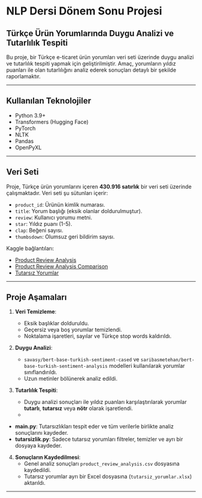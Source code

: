 # NLP Dersi Dönem Sonu Projesi

## Türkçe Ürün Yorumlarında Duygu Analizi ve Tutarlılık Tespiti

Bu proje, bir Türkçe e-ticaret ürün yorumları veri seti üzerinde duygu analizi ve tutarlılık tespiti yapmak için geliştirilmiştir. Amaç, yorumların yıldız puanları ile olan tutarlılığını analiz ederek sonuçları detaylı bir şekilde raporlamaktır.

---

## Kullanılan Teknolojiler
- Python 3.9+
- Transformers (Hugging Face)
- PyTorch
- NLTK
- Pandas
- OpenPyXL

---

## Veri Seti
Proje, Türkçe ürün yorumlarını içeren **430.916 satırlık** bir veri seti üzerinde çalışmaktadır. Veri seti şu sütunları içerir:
- `product_id`: Ürünün kimlik numarası.
- `title`: Yorum başlığı (eksik olanlar doldurulmuştur).
- `review`: Kullanıcı yorumu metni.
- `star`: Yıldız puanı (1-5).
- `clap`: Beğeni sayısı.
- `thumbsdown`: Olumsuz geri bildirim sayısı.

Kaggle bağlantıları:
- [Product Review Analysis](https://www.kaggle.com/datasets/aslemimolu/product-review-analysis)
- [Product Review Analysis Comparison](https://www.kaggle.com/datasets/aslemimolu/product-review-analysis-comparison)
- [Tutarsız Yorumlar](https://www.kaggle.com/datasets/aslemimolu/tutarsiz-yorumlar)

---

## Proje Aşamaları
1. **Veri Temizleme**:
   - Eksik başlıklar dolduruldu.
   - Geçersiz veya boş yorumlar temizlendi.
   - Noktalama işaretleri, sayılar ve Türkçe stop words kaldırıldı.

2. **Duygu Analizi**:
   - `savasy/bert-base-turkish-sentiment-cased` ve `saribasmetehan/bert-base-turkish-sentiment-analysis` modelleri kullanılarak yorumlar sınıflandırıldı.
   - Uzun metinler bölünerek analiz edildi.

3. **Tutarlılık Tespiti**:
   - Duygu analizi sonuçları ile yıldız puanları karşılaştırılarak yorumlar **tutarlı**, **tutarsız** veya **nötr** olarak işaretlendi.
   - 
-   **main.py**: Tutarsızlıkları tespit eder ve tüm verilerle birlikte analiz sonuçlarını kaydeder.
-   **tutarsizlik.py**: Sadece tutarsız yorumları filtreler, temizler ve ayrı bir dosyaya kaydeder.

4. **Sonuçların Kaydedilmesi**:
   - Genel analiz sonuçları `product_review_analysis.csv` dosyasına kaydedildi.
   - Tutarsız yorumlar ayrı bir Excel dosyasına (`tutarsiz_yorumlar.xlsx`) aktarıldı.

---
